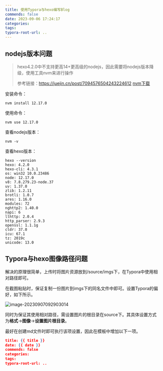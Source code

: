 ```yaml
---
title: 使用Typora与hexo编写Blog
commends: false
date: 2023-09-06 17:24:17
categories:
tags:
typora-root-url: ..
---
```


## nodejs版本问题

> hexo4.2.0中不支持更高14+更高级的nodejs，因此需要将nodejs版本降级，使用工具nvm来进行操作
>
> 参考链接：https://juejin.cn/post/7094576504243224612  [nvm下载](https://github.com/coreybutler/nvm-windows/releases)

安装命令：

```shell
nvm install 12.17.0
```

使用命令：

```shell
nvm use 12.17.0
```

查看nodejs版本：

```shell
nvm -v
```

查看hexo版本：

```shell
hexo --version
hexo: 4.2.0
hexo-cli: 4.3.1
os: win32 10.0.23486
node: 12.17.0
v8: 7.8.279.23-node.37
uv: 1.37.0
zlib: 1.2.11
brotli: 1.0.7
ares: 1.16.0
modules: 72
nghttp2: 1.40.0
napi: 6
llhttp: 2.0.4
http_parser: 2.9.3
openssl: 1.1.1g
cldr: 37.0
icu: 67.1
tz: 2019c
unicode: 13.0
```

## Typora与hexo图像路径问题

解决的原理很简单，上传时将图片资源放到/source/imgs下，在Typora中使用相对路径即可。

在截图粘贴时，保证复制一份图片到imgs下的同名文件中即可。设置Typora的偏好，如下所示。

![image-20230907092903014](/imgs/%E4%BD%BF%E7%94%A8Typora%E4%B8%8Ehexo%E7%BC%96%E5%86%99Blog/image-20230907092903014.png)

同时为保证其使用相对路径，需设置图片的根目录在source下。其具体设置方式为**格式**->**图像**->**设置图片根目录**。

最好在创建md文件时即可执行该项设置，因此在模板中增加以下一项。

```json
title: {{ title }}
date: {{ date }}
commends: false
categories:
tags:
typora-root-url: ..
```



